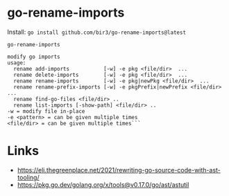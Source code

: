 # go-rename-imports

Install: `go install github.com/bir3/go-rename-imports@latest`

```
go-rename-imports

modify go imports
usage:
  rename add-imports           [-w] -e pkg <file/dir>  ...
  rename delete-imports        [-w] -e pkg <file/dir>  ...
  rename rename-imports        [-w] -e pkg|newPkg <file/dir>  ...
  rename rename-prefix-imports [-w] -e pkgPrefix|newPrefix <file/dir>  ...
  rename find-go-files <file/dir> ..
  rename list-imports [-show-path] <file/dir> ..
-w = modify file in-place
-e <pattern> = can be given multiple times
<file/dir> = can be given multiple times```
```

# Links

- https://eli.thegreenplace.net/2021/rewriting-go-source-code-with-ast-tooling/
- https://pkg.go.dev/golang.org/x/tools@v0.17.0/go/ast/astutil
